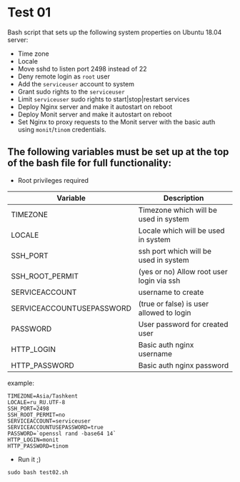# Test 01

Bash script that sets up the following system properties on Ubuntu 18.04 server:
* Time zone
* Locale
* Move sshd to listen port 2498 instead of 22
* Deny remote login as `root` user
* Add the `serviceuser` account to system
* Grant sudo rights to the `serviceuser`
* Limit `serviceuser` sudo rights to start|stop|restart services
* Deploy Nginx server and make it autostart on reboot
* Deploy Monit server and make it autostart on reboot
* Set Nginx to proxy requests to the Monit server with the basic auth using `monit`/`tinom` credentials.

## The following variables must be set up at the top of the bash file for full functionality:

* Root privileges required

Variable | Description
--- | ---
TIMEZONE | Timezone which will be used in system
LOCALE | Locale which will be used in system
SSH_PORT | ssh port which will be used in system
SSH_ROOT_PERMIT | (yes or no) Allow root user login via ssh
SERVICEACCOUNT | username to create
SERVICEACCOUNTUSEPASSWORD | (true or false) is user allowed to login
PASSWORD | User password for created user
HTTP_LOGIN | Basic auth nginx username
HTTP_PASSWORD | Basic auth nginx password

example: 
```
TIMEZONE=Asia/Tashkent
LOCALE=ru_RU.UTF-8
SSH_PORT=2498
SSH_ROOT_PERMIT=no
SERVICEACCOUNT=serviceuser
SERVICEACCOUNTUSEPASSWORD=true
PASSWORD=`openssl rand -base64 14`
HTTP_LOGIN=monit
HTTP_PASSWORD=tinom
```

* Run it ;)

```sudo bash test02.sh```
